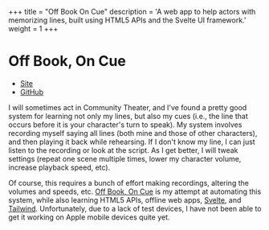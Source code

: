 +++
title = "Off Book On Cue"
description = 'A web app to help actors with memorizing lines, built using HTML5 APIs and the Svelte UI framework.'
weight = 1
+++

# Off Book, On Cue

* [Site](https://offbookoncue.com)
* [GitHub](https://github.com/markhildreth/off-book-on-cue)

I will sometimes act in Community Theater, and I've found a pretty good system for learning not only my lines, but also my cues (i.e., the line that occurs before it is your character's turn to speak). My system involves recording myself saying all lines (both mine and those of other characters), and then playing it back while rehearsing. If I don't know my line, I can just listen to the recording or look at the script. As I get better, I will tweak settings (repeat one scene multiple times, lower my character volume, increase playback speed, etc).

Of course, this requires a bunch of effort making recordings, altering the volumes and speeds, etc. [Off Book, On Cue](https://offbookoncue.com) is my attempt at automating this system, while also learning HTML5 APIs, offline web apps, [Svelte](https://svelte.dev/), and [Tailwind](https://tailwindcss.com/). Unfortunately, due to a lack of test devices, I have not been able to get it working on Apple mobile devices quite yet.
